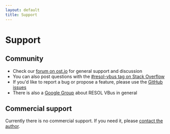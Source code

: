 ```yaml
---
layout: default
title: Support
---
```


# Support


## Community

- Check our [forum on ost.io](http://ost.io/@danielwippermann/resol-vbus) for general support and discussion
- You can also post questions with the [#resol-vbus tag on Stack Overflow](http://stackoverflow.com/questions/tagged/resol-vbus)
- If you'd like to report a bug or propose a feature, please use the [GitHub issues](https://github.com/danielwippermann/resol-vbus/issues)
- There is also a [Google Group](https://groups.google.com/forum/#!forum/resol-vbus) about RESOL VBus in general


## Commercial support

Currently there is no commercial support. If you need it, please [contact the author](mailto:Daniel.Wippermann@gmail.com).